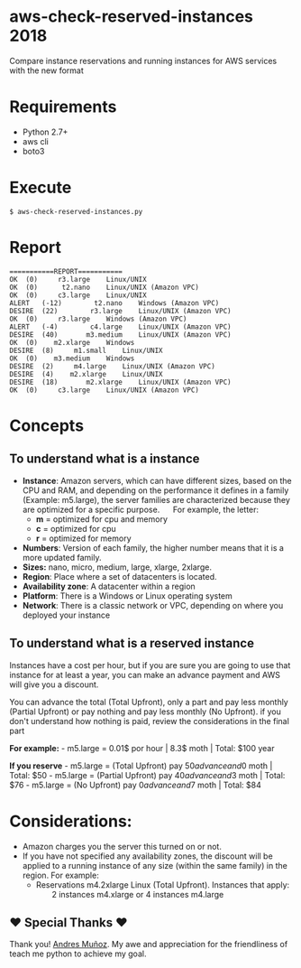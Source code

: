 # aws-check-reserved-instances 2018
Compare instance reservations and running instances for AWS services with the new format

# Requirements

- Python 2.7+
- aws cli
- boto3

# Execute
    $ aws-check-reserved-instances.py
 
# Report
    ===========REPORT===========
    OK	(0)	    r3.large	Linux/UNIX  
    OK	(0)	     t2.nano	Linux/UNIX (Amazon VPC)
    OK	(0)	    c3.large	Linux/UNIX  
    ALERT	(-12)	     t2.nano	Windows (Amazon VPC)
    DESIRE	(22)	    r3.large	Linux/UNIX (Amazon VPC)
    OK	(0)	    r3.large	Windows (Amazon VPC)
    ALERT	(-4)	    c4.large	Linux/UNIX (Amazon VPC)
    DESIRE	(40)	   m3.medium	Linux/UNIX (Amazon VPC)
    OK	(0)	   m2.xlarge	Windows     
    DESIRE	(8)	    m1.small	Linux/UNIX  
    OK	(0)	   m3.medium	Windows     
    DESIRE	(2)	    m4.large	Linux/UNIX (Amazon VPC)
    DESIRE	(4)	   m2.xlarge	Linux/UNIX  
    DESIRE	(18)	   m2.xlarge	Linux/UNIX (Amazon VPC)
    OK	(0)	    c3.large	Linux/UNIX (Amazon VPC)

# Concepts
## To understand what is a instance

- **Instance**: Amazon servers, which can have different sizes, based on the CPU and RAM, and depending on the performance it defines in a family (Example: m5.large), the server families are characterized because they are optimized for a specific purpose.
     For example, the letter:
    - **m** = optimized for cpu and memory
    - **c** = optimized for cpu
    - **r** = optimized for memory
- **Numbers**: Version of each family, the higher number means that it is a more updated family.
- **Sizes:** nano, micro, medium, large, xlarge, 2xlarge.
- **Region**: Place where a set of datacenters is located.
- **Availability zone**: A datacenter within a region
- **Platform**: There is a Windows or Linux operating system
- **Network**: There is a classic network or VPC, depending on where you deployed your instance

## To understand what is a reserved instance
Instances have a cost per hour, but if you are sure you are going to use that instance for at least a year, you can make an advance payment and AWS will give you a discount.

You can advance the total (Total Upfront), only a part and pay less monthly (Partial Upfront) or pay nothing and pay less monthly (No Upfront). if you don't understand how nothing is paid, review the considerations in the final part

**For example:**
    - m5.large = 0.01$ por hour | 8.3$ moth | Total: $100 year

**If you reserve**
    - m5.large = (Total Upfront)    pay $50 advance and 0$ moth | Total: $50
    - m5.large = (Partial Upfront)  pay $40 advance and 3$ moth | Total: $76
    - m5.large = (No Upfront)       pay $0 advance and 7$ moth  | Total: $84

# Considerations:
- Amazon charges you the server this turned on or not.
- If you have not specified any availability zones, the discount will be applied to a running instance of any size (within the same family) in the region. For example:
    - Reservations m4.2xlarge Linux (Total Upfront). Instances that apply:
       2 instances m4.xlarge or 4 instances m4.large
   
## :heart: Special Thanks :heart:
Thank you! [Andres Muñoz](https://github.com/andru255). My awe and appreciation for the friendliness of teach me python to achieve my goal.










